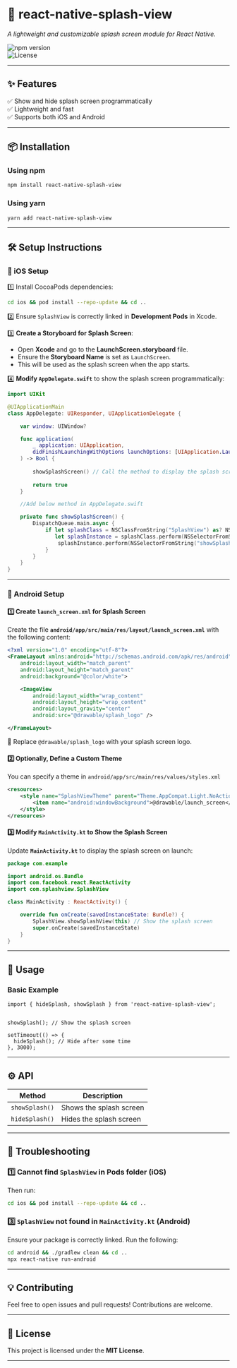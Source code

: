 

# **📖 react-native-splash-view**  
*A lightweight and customizable splash screen module for React Native.*

![npm version](https://img.shields.io/npm/v/react-native-splash-view)  
![License](https://img.shields.io/github/license/jagnesh/react-native-splash-view)  

---

## **✨ Features**  
✅ Show and hide splash screen programmatically  
✅ Lightweight and fast  
✅ Supports both iOS and Android  

---

## **📦 Installation**  

### **Using npm**  
```sh
npm install react-native-splash-view
```

### **Using yarn**  
```sh
yarn add react-native-splash-view
```

---

## **🛠️ Setup Instructions**  

### **📱 iOS Setup**  
1️⃣ Install CocoaPods dependencies:  
```sh
cd ios && pod install --repo-update && cd ..
```
2️⃣ Ensure `SplashView` is correctly linked in **Development Pods** in Xcode.  

3️⃣ **Create a Storyboard for Splash Screen**:  
- Open **Xcode** and go to the **LaunchScreen.storyboard** file.  
- Ensure the **Storyboard Name** is set as `LaunchScreen`.  
- This will be used as the splash screen when the app starts.  

4️⃣ **Modify `AppDelegate.swift`** to show the splash screen programmatically:  

```swift
import UIKit

@UIApplicationMain
class AppDelegate: UIResponder, UIApplicationDelegate {

    var window: UIWindow?

    func application(
        _ application: UIApplication,
        didFinishLaunchingWithOptions launchOptions: [UIApplication.LaunchOptionsKey: Any]? = nil
    ) -> Bool {
        
        showSplashScreen() // Call the method to display the splash screen
        
        return true
    }

    //Add below method in AppDelegate.swift

    private func showSplashScreen() {
        DispatchQueue.main.async {
            if let splashClass = NSClassFromString("SplashView") as? NSObject.Type,
               let splashInstance = splashClass.perform(NSSelectorFromString("sharedInstance"))?.takeUnretainedValue() as? NSObject {
                splashInstance.perform(NSSelectorFromString("showSplash"))
            }
        }
    }
}
```

---

### **🤖 Android Setup**  

#### **1️⃣ Create `launch_screen.xml` for Splash Screen**  
Create the file **`android/app/src/main/res/layout/launch_screen.xml`** with the following content:  

```xml
<?xml version="1.0" encoding="utf-8"?>
<FrameLayout xmlns:android="http://schemas.android.com/apk/res/android"
    android:layout_width="match_parent"
    android:layout_height="match_parent"
    android:background="@color/white">

    <ImageView
        android:layout_width="wrap_content"
        android:layout_height="wrap_content"
        android:layout_gravity="center"
        android:src="@drawable/splash_logo" />

</FrameLayout>
```
🔹 Replace `@drawable/splash_logo` with your splash screen logo.  

#### **2️⃣ Optionally, Define a Custom Theme**  
You can specify a theme in `android/app/src/main/res/values/styles.xml`  

```xml
<resources>
    <style name="SplashViewTheme" parent="Theme.AppCompat.Light.NoActionBar">
        <item name="android:windowBackground">@drawable/launch_screen</item>
    </style>
</resources>
```

#### **3️⃣ Modify `MainActivity.kt` to Show the Splash Screen**  
Update **`MainActivity.kt`** to display the splash screen on launch:  

```kotlin
package com.example

import android.os.Bundle
import com.facebook.react.ReactActivity
import com.splashview.SplashView

class MainActivity : ReactActivity() {

    override fun onCreate(savedInstanceState: Bundle?) {
        SplashView.showSplashView(this) // Show the splash screen
        super.onCreate(savedInstanceState)
    }
}
```

---

## **🚀 Usage**  

### **Basic Example**  
```tsx
import { hideSplash, showSplash } from 'react-native-splash-view';


showSplash(); // Show the splash screen

setTimeout(() => {
  hideSplash(); // Hide after some time
}, 3000);
```

---

## **⚙️ API**  

| Method          | Description                        |
|----------------|----------------------------------|
| `showSplash()`  | Shows the splash screen   |
| `hideSplash()`  | Hides the splash screen   |

---

## **🐞 Troubleshooting**  

### **1️⃣ Cannot find `SplashView` in Pods folder (iOS)**  

Then run:  
```sh
cd ios && pod install --repo-update && cd ..
```

### **3️⃣ `SplashView` not found in `MainActivity.kt` (Android)**  
Ensure your package is correctly linked. Run the following:  
```sh
cd android && ./gradlew clean && cd ..
npx react-native run-android
```

---

## **💡 Contributing**  
Feel free to open issues and pull requests! Contributions are welcome.  

---

## **📜 License**  
This project is licensed under the **MIT License**.  

---

